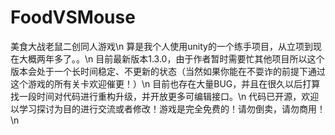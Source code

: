 # FoodVSMouse
 美食大战老鼠二创同人游戏\n
算是我个人使用unity的一个练手项目，从立项到现在大概两年多了。。\n
目前最新版本1.3.0，由于作者暂时需要忙其他项目所以这个版本会处于一个长时间稳定、不更新的状态（当然如果你能在不耍诈的前提下通过这个游戏的所有关卡欢迎催更！）\n
目前也存在大量BUG，并且在很久以后打算找一段时间对代码进行重构升级，并开放更多可编辑接口。\n
代码已开源，欢迎以学习探讨为目的进行交流或者修改！游戏是完全免费的！请勿倒卖，请勿商用！\n
